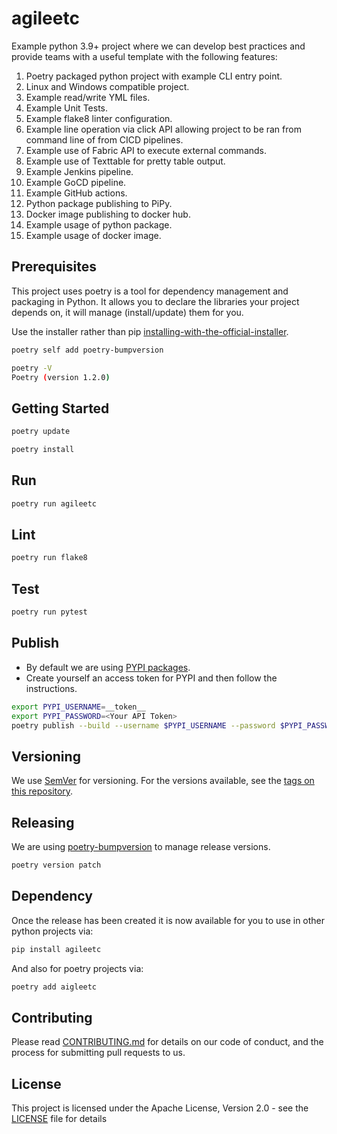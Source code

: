 # agileetc

Example python 3.9+ project where we can develop best practices and provide teams with a useful template with the following features:

1. Poetry packaged python project with example CLI entry point.
2. Linux and Windows compatible project.
3. Example read/write YML files.
4. Example Unit Tests.
5. Example flake8 linter configuration.
6. Example line operation via click API allowing project to be ran from command line of from CICD pipelines.
7. Example use of Fabric API to execute external commands.
8. Example use of Texttable for pretty table output.
9. Example Jenkins pipeline.
10. Example GoCD pipeline. 
11. Example GitHub actions. 
12. Python package publishing to PiPy. 
13. Docker image publishing to docker hub. 
14. Example usage of python package. 
15. Example usage of docker image.

## Prerequisites

This project uses poetry is a tool for dependency management and packaging in Python. It allows you to declare the 
libraries your project depends on, it will manage (install/update) them for you. 

Use the installer rather than pip [installing-with-the-official-installer](https://python-poetry.org/docs/master/#installing-with-the-official-installer).

```sh
poetry self add poetry-bumpversion
```

```sh
poetry -V
Poetry (version 1.2.0)
```

## Getting Started

```sh
poetry update
```

```sh
poetry install
```

## Run
```sh
poetry run agileetc
```

## Lint
```sh
poetry run flake8
```

## Test
```sh
poetry run pytest
```

## Publish

* By default we are using [PYPI packages](https://packaging.python.org/en/latest/tutorials/installing-packages/). 
* Create yourself an access token for PYPI and then follow the instructions.

```sh
export PYPI_USERNAME=__token__ 
export PYPI_PASSWORD=<Your API Token>
poetry publish --build --username $PYPI_USERNAME --password $PYPI_PASSWORD
```

## Versioning
We use [SemVer](http://semver.org/) for versioning. For the versions available, see the [tags on this repository](https://github.com/Agile-Solutions-GB-Ltd/agileup/tags). 

## Releasing

We are using [poetry-bumpversion](https://github.com/monim67/poetry-bumpversion) to manage release versions.

```sh
poetry version patch
```

## Dependency

Once the release has been created it is now available for you to use in other python projects via:

```sh
pip install agileetc
```

And also for poetry projects via:

```sh
poetry add aigleetc
```

## Contributing

Please read [CONTRIBUTING.md](CONTRIBUTING.md) for details on our code of conduct, and the process for submitting pull requests to us.

## License

This project is licensed under the Apache License, Version 2.0 - see the [LICENSE](LICENSE) file for details



